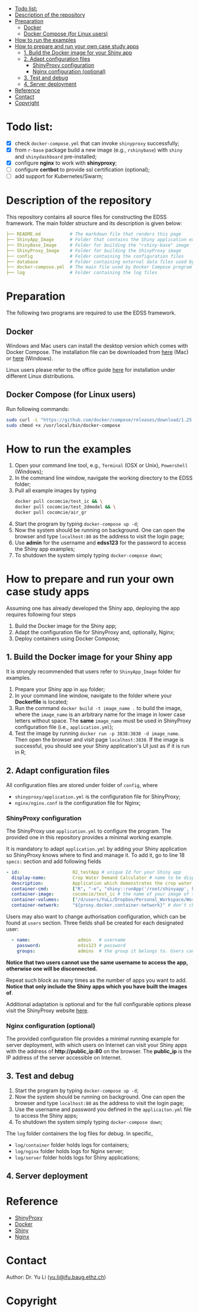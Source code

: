 
<!-- @import "[TOC]" {cmd="toc" depthFrom=1 depthTo=6 orderedList=false} -->
<!-- code_chunk_output -->

- [Todo list:](#todo-list)
- [Description of the repository](#description-of-the-repository)
- [Preparation](#preparation)
  - [Docker](#docker)
  - [Docker Compose (for Linux users)](#docker-compose-for-linux-users)
- [How to run the examples](#how-to-run-the-examples)
- [How to prepare and run your own case study apps](#how-to-prepare-and-run-your-own-case-study-apps)
  - [1. Build the Docker image for your Shiny app](#1-build-the-docker-image-for-your-shiny-app)
  - [2. Adapt configuration files](#2-adapt-configuration-files)
    - [ShinyProxy configuration](#shinyproxy-configuration)
    - [Nginx configuration (optional)](#nginx-configuration-optional)
  - [3. Test and debug](#3-test-and-debug)
  - [4. Server deployment](#4-server-deployment)
- [Reference](#reference)
- [Contact](#contact)
- [Copyright](#copyright)

<!-- /code_chunk_output -->


# Todo list:

- [x] check `docker-compose.yml` that can invoke `shinyproxy` successfully;
- [x] from `r-base` package build a new image (e.g., `rshinybase`) with `shiny` and `shinydashboard` pre-installed;
- [x] configure __nginx__ to work with __shinyproxy__;
- [ ] configure __certbot__ to provide ssl certification (optional);
- [ ] add support for Kubernetes/Swarm;

# Description of the repository

This repository contains all source files for constructing the EDSS framework. The main folder structure and its description is given below:

```yaml
├── README.md           # The markdown file that renders this page
├── ShinyApp_Image      # Folder that contains the Shiny application examples
├── ShinyBase_Image     # Folder for building the "rshiny-base" image
├── ShinyProxy_Image    # Folder for building the ShinyProxy image
├── config              # Folder containing the configuration files
├── database            # Folder containing external data files used by Shiny applications
├── docker-compose.yml  # The main file used by Docker Compose program
├── log                 # Folder containing the log files
```



# Preparation

The following two programs are required to use the EDSS framework.


## Docker
Windows and Mac users can install the desktop version which comes with Docker Compose. The installation file can be downloaded from [here](https://hub.docker.com/editions/community/docker-ce-desktop-mac/) (Mac) or [here](https://hub.docker.com/editions/community/docker-ce-desktop-windows/) (Windows).

Linux users please refer to the office guide [here](https://docs.docker.com/install/linux/docker-ce/centos/) for installation under different Linux distributions.


## Docker Compose (for Linux users)

Run following commands:

```bash
sudo curl -L "https://github.com/docker/compose/releases/download/1.25.4/docker-compose-$(uname -s)-$(uname -m)" -o /usr/local/bin/docker-compose
sudo chmod +x /usr/local/bin/docker-compose
```



# How to run the examples

1. Open your command line tool, e.g., `Terminal` (OSX or Unix), `Powershell` (Windows);
2. In the command line window, navigate the working directory to the EDSS folder;
3. Pull all example images by typing
    ```bash
    docker pull cocomcie/test_ic && \
    docker pull cocomcie/test_2dmodel && \
    docker pull cocomcie/air_gr
    ```
4. Start the program by typing `docker-compose up -d`;
5. Now the system should be running on background. One can open the browser and type `localhost:80` as the address to visit the login page;
6. Use __admin__ for the username and __edss123__ for the password to access the Shiny app examples;
7. To shutdown the system simply typing `docker-compose down`;

# How to prepare and run your own case study apps

Assuming one has already developed the Shiny app, deploying the app requires following four steps

1. Build the Docker image for the Shiny app;
2. Adapt the configuration file for ShinyProxy and, optionally, Nginx;
3. Deploy containers using Docker Compose;

## 1. Build the Docker image for your Shiny app

It is strongly recommended that users refer to `ShinyApp_Image` folder for examples.

1. Prepare your Shiny app in `app` folder;
3. In your command line window, navigate to the folder where your __Dockerfile__ is located;
4. Run the command `docker build -t image_name .` to build the image, where the `image_name` is an arbitrary name for the image in lower case letters without space. The __same__ `image_name` must be used in ShinyProxy configuration file (i.e., `application.yml`);
5. Test the image by running `docker run -p 3838:3838 -d image_name`. Then open the browser and visit page `localhost:3838`. If the image is successful, you should see your Shiny application's UI just as if it is run in R;


## 2. Adapt configuration files

All configuration files are stored under folder of `config`, where

- `shinyproxy/application.yml` is the configuration file for ShinyProxy;
- `nginx/nginx.conf` is the configuration file for Nginx;


### ShinyProxy configuration

The ShinyProxy use `application.yml` to configure the program. The provided one in this repository provides a minimal working example.

It is mandatory to adapt `application.yml` by adding your Shiny application so ShinyProxy knows where to find and manage it. To add it, go to line 18 `specs:` section and add following fields
```yaml
- id:                    02_testApp # unique Id for your Shiny app
  display-name:          Crop Water Demand Calculator # name to be displayed on the main page of the ShinyProxy
  description:           Application which demonstrates the crop water model in a dashboard layout # description of the applicaiton
  container-cmd:         ["R", "-e", "shiny::runApp('/root/shinyapp', host='0.0.0.0', port=3838)"] # don't change it
  container-image:       cocomcie/test_ic # the name of your image of the Shiny app
  container-volumes:     ["/d/users/YuLi/Dropbox/Personal_Workspace/Workspace/03Small_Projects/15EDSS_dev_framework/database/test_db.sqlite:/root/shinyapp/R_data/module_db/test_db.sqlite" ] # (optional) attach external data volume to the app
  container-network:     "${proxy.docker.container-network}" # don't change
```

Users may also want to change authorisation configuration, which can be found at `users` section. Three fields shall be created for each designated user:

```yaml
  - name:                  admin   # username
    password:              edss123 # password
    groups:                admins  # the group it belongs to. Users can define different users to give them limited access to some Shiny apps.
```  

**Notice that two users cannot use the same username to access the app, otherwise one will be disconnected.**

Repeat such block as many times as the number of apps you want to add. **Notice that only include the Shiny apps which you have built the images of**.

Additional adaptation is optional and for the full configurable options please visit the ShinyProxy website [here](https://www.shinyproxy.io/configuration/).

### Nginx configuration (optional)

The provided configuration file provides a minimal running example for server deployment, with which users on Internet can visit your Shiny apps with the address of **http://public_ip:80** on the browser. The __public_ip__ is the IP address of the server accessible on Internet.

## 3. Test and debug


1. Start the program by typing `docker-compose up -d`;
2. Now the system should be running on background. One can open the browser and type `localhost:80` as the address to visit the login page;
3. Use the username and password you defined in the `applicaiton.yml` file to access the Shiny apps;
4. To shutdown the system simply typing `docker-compose down`;

The `log` folder containers the log files for debug. In specific,

* `log/container` folder holds logs for containers;
* `log/nginx` folder holds logs for Nginx server;
* `log/server` folder holds logs for Shiny applications;

## 4. Server deployment



# Reference

- [ShinyProxy](https://www.shinyproxy.io/)
- [Docker](https://docs.docker.com/)
- [Shiny](https://shiny.rstudio.com/reference/shiny/)
- [Nginx](https://docs.nginx.com/nginx/admin-guide/basic-functionality/managing-configuration-files/)


# Contact

Author: Dr. Yu Li (yu.li@ifu.baug.ethz.ch)

# Copyright
